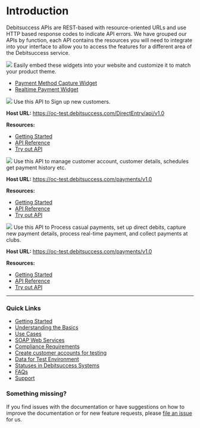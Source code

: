 # Introduction 
Debitsuccess APIs are REST-based with resource-oriented URLs and use HTTP based response codes to indicate API errors. We have grouped our APIs by function, each API contains the resources you will need to integrate into your interface to allow you to access the features for a different area of the Debitsuccess service.


<!--
type: tab
title: Widgets
-->

![](https://drive.google.com/uc?export=view&id=1VrjRQqDmjB5tNIJZL9kgfODk8XvEECmP)
Easily embed these widgets into your website and customize it to match your product theme. 


- [Payment Method Capture Widget](../Widgets/Payment-Capture-Widget.md)
- [Realtime Payment Widget](../Widgets/Real-time-payment-widget.md)


<!--
type: tab
title: Customer Sign-up API
-->


![](https://drive.google.com/uc?export=view&id=1wPPYU8jy4qL02sUMw4plbrFeC_uTDF_E)
Use this API to Sign up new customers.

**Host URL:** https://oc-test.debitsuccess.com/DirectEntry/api/v1.0

**Resources:**

- [Getting Started](https://debitsuccess.atlassian.net/wiki/spaces/DDE/pages/984778280/Quick+Start)
- [API Reference](https://debitsuccess.stoplight.io/docs/debitsuccess-api/Customer-Sign-up-API.v1.yaml)
- [Try out API](https://debitsuccess.stoplight.io/docs/debitsuccess-api/Customer-Sign-up-API.v1.yaml/paths/~1accounttemplates/post)

<!--
type: tab
title: Customer Services API
-->

![](https://drive.google.com/uc?export=view&id=1gmkI7FnAhla_QJXDPIksTD10vdrS_hU3)
Use this API to manage customer account, customer details, schedules get payment history etc.

**Host URL:** https://oc-test.debitsuccess.com/payments/v1.0

**Resources:** 

- [Getting Started](https://debitsuccess.atlassian.net/wiki/spaces/DDE/pages/984778280/Quick+Start)
- [API Reference](https://debitsuccess.stoplight.io/docs/debitsuccess-api/CustomerServicesApi.yaml)
- [Try out API](https://debitsuccess.stoplight.io/docs/debitsuccess-api/CustomerServicesApi.yaml/paths/~1customers/post)

<!--
type: tab
title: Payments API
-->

![](https://drive.google.com/uc?export=view&id=1JayBpSpqPi6tTsozcnd2D7KesIjHALd6)
Use this API to Process casual payments, set up direct debits, capture new payment details, process real-time payment, and collect payments at clubs.

**Host URL:** https://oc-test.debitsuccess.com/payments/v1.0

**Resources:**  


- [Getting Started](https://debitsuccess.atlassian.net/wiki/spaces/DDE/pages/984778280/Quick+Start)
- [API Reference](https://debitsuccess.stoplight.io/docs/debitsuccess-api/PaymentsAPI.v1.json)
- [Try out API](https://debitsuccess.stoplight.io/docs/debitsuccess-api/PaymentsAPI.v1.json/paths/~1account~1creditcard/post)



<!-- type: tab-end -->

*****

### Quick Links
- [Getting Started](https://debitsuccess.atlassian.net/wiki/spaces/DDE/pages/984778280/Quick+Start)
- [Understanding the Basics](https://debitsuccess.atlassian.net/wiki/spaces/DDE/pages/1048150917/Understanding+the+Basics)
- [Use Cases](https://debitsuccess.atlassian.net/wiki/spaces/DDE/pages/986156090/Use+Cases)
- [SOAP Web Services](https://debitsuccess.atlassian.net/wiki/spaces/DDE/pages/984777730/SOAP+Web+Services)
- [Compliance Requirements](https://debitsuccess.atlassian.net/wiki/spaces/DDE/pages/1227850540/Compliance+Requirements)
- [Create customer accounts for testing](https://debitsuccess.atlassian.net/wiki/spaces/DDE/pages/1549369452/Create+customer+accounts+for+testing)
- [Data for Test Environment](https://debitsuccess.atlassian.net/wiki/spaces/DDE/pages/989890688/Data+for+Test+Environment)
- [Statuses in Debitsuccess Systems](https://debitsuccess.atlassian.net/wiki/spaces/DDE/pages/1492877598/Statuses+in+Debitsuccess+Systems)
- [FAQs](https://debitsuccess.atlassian.net/wiki/spaces/DDE/pages/984777895/FAQs)
- [Support](https://debitsuccess.atlassian.net/wiki/spaces/DDE/pages/1357611384/Support)

### Something missing?

If you find issues with the documentation or have suggestions on how to improve the documentation or for new feature requests, please [file an issue](https://github.com/Debitsuccess/debitsuccess-api/issues) for us.


